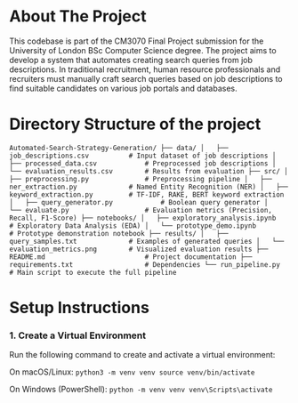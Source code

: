 # About The Project

This codebase is part of the CM3070 Final Project submission for the University of London BSc Computer Science degree. The project aims to develop a system that automates creating search queries from job descriptions. In traditional recruitment, human resource professionals and recruiters must manually craft search queries based on job descriptions to find suitable candidates on various job portals and databases.

# Directory Structure of the project
``
Automated-Search-Strategy-Generation/
├── data/
│   ├── job_descriptions.csv          # Input dataset of job descriptions
│   ├── processed_data.csv            # Preprocessed job descriptions
│   └── evaluation_results.csv        # Results from evaluation
├── src/
│   ├── preprocessing.py              # Preprocessing pipeline
│   ├── ner_extraction.py             # Named Entity Recognition (NER)
│   ├── keyword_extraction.py         # TF-IDF, RAKE, BERT keyword extraction
│   ├── query_generator.py            # Boolean query generator
│   └── evaluate.py                   # Evaluation metrics (Precision, Recall, F1-Score)
├── notebooks/
│   ├── exploratory_analysis.ipynb    # Exploratory Data Analysis (EDA)
│   └── prototype_demo.ipynb          # Prototype demonstration notebook
├── results/
│   ├── query_samples.txt             # Examples of generated queries
│   └── evaluation_metrics.png        # Visualized evaluation results
├── README.md                         # Project documentation
├── requirements.txt                  # Dependencies
└── run_pipeline.py                   # Main script to execute the full pipeline
``

# Setup Instructions

### 1. Create a Virtual Environment
Run the following command to create and activate a virtual environment:

On macOS/Linux:
``
python3 -m venv venv
source venv/bin/activate
``

On Windows (PowerShell):
``
python -m venv venv
venv\Scripts\activate
``
